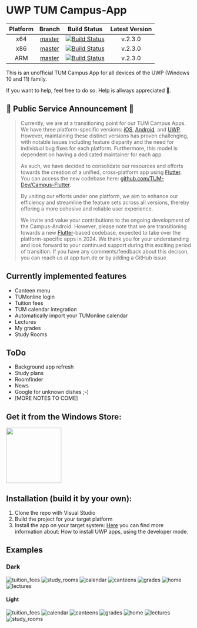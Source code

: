 # UWP TUM Campus-App
| Platform | Branch | Build Status | Latest Version |
| :---: | :---: | :---: | :---: |
| x64 | [master](https://github.com/TUM-Dev/Campus-UWP/tree/master) | [![Build Status](https://dev.azure.com/uwpx/Campus%20UWP/_apis/build/status/CI%20x64?branchName=master)](https://dev.azure.com/uwpx/Campus%20UWP/_build/latest?definitionId=19&branchName=v2) | v.2.3.0 |
| x86 | [master](https://github.com/TUM-Dev/Campus-UWP/tree/master) | [![Build Status](https://dev.azure.com/uwpx/Campus%20UWP/_apis/build/status/CI%20x86?branchName=master)](https://dev.azure.com/uwpx/Campus%20UWP/_build/latest?definitionId=21&branchName=v2) | v.2.3.0 |
| ARM | [master](https://github.com/TUM-Dev/Campus-UWP/tree/master) | [![Build Status](https://dev.azure.com/uwpx/Campus%20UWP/_apis/build/status/CI%20ARM?branchName=master)](https://dev.azure.com/uwpx/Campus%20UWP/_build/latest?definitionId=20&branchName=v2) | v.2.3.0 |

This is an unofficial TUM Campus App for all devices of the UWP (Windows 10 and 11) family.

If you want to help, feel free to do so. Help is allways appreciated 🥓.

## 🚨 Public Service Announcement 🚨

> Currently, we are at a transitioning point for our TUM Campus Apps. We have three platform-specific versions: [iOS](https://github.com/TUM-Dev/Campus-iOS), [Android](https://github.com/TUM-Dev/Campus-Android), and [UWP](https://github.com/TUM-Dev/Campus-UWP).  
 However, maintaining these distinct versions has proven challenging, with notable issues including feature disparity and the need for individual bug fixes for each platform. Furthermore, this model is dependent on having a dedicated maintainer for each app.
> 
> As such, we have decided to consolidate our resources and efforts towards the creation of a unified, cross-platform app using [Flutter](https://flutter.dev/). You can access the new codebase here: [github.com/TUM-Dev/Campus-Flutter](https://github.com/TUM-Dev/Campus-Flutter).
> 
> By uniting our efforts under one platform, we aim to enhance our efficiency and streamline the feature sets across all versions, thereby offering a more cohesive and reliable user experience.
> 
> We invite and value your contributions to the ongoing development of the Campus-Android.
However, please note that we are transitioning towards a new [Flutter](https://flutter.dev/)-based codebase, expected to take over the platform-specific apps in 2024.
> We thank you for your understanding and look forward to your continued support during this exciting period of transition.
If you have any comments/feedback about this decison, you can reach us at app <at> tum.de or by adding a GitHub issue

## Currently implemented features
* Canteen menu
* TUMonline login
* Tuition fees
* TUM calendar integration
* Automatically import your TUMonline calendar
* Lectures
* My grades
* Study Rooms

## ToDo
* Background app refresh
* Study plans
* Roomfinder
* News
* Google for unknown dishes ;-)
* [MORE NOTES TO COME]

## Get it from the Windows Store:
[<img src="https://get.microsoft.com/images/en-us%20dark.svg" width="150">](https://www.microsoft.com/store/apps/9n3p75398fkb?ocid=badge)

## Installation (build it by your own):
1. Clone the repo with Visual Studio
2. Build the project for your target platform
3. Install the app on your target system:
[Here](https://docs.microsoft.com/en-us/windows/uwp/get-started/enable-your-device-for-development) you can find more information about: How to install UWP apps, using the developer mode.

## Examples
### Dark
![tuition_fees](https://user-images.githubusercontent.com/11741404/137588740-776c667f-938b-467b-8ead-ed804adc44e0.png)
![study_rooms](https://user-images.githubusercontent.com/11741404/137588741-50813b67-d969-4752-9dea-0c2e05cde569.png)
![calendar](https://user-images.githubusercontent.com/11741404/137588742-a8241d54-5b11-4b6d-b7c3-b6a33688c7f9.png)
![canteens](https://user-images.githubusercontent.com/11741404/137588743-11beb646-fc7d-4ca1-ac51-04f106f89b08.png)
![grades](https://user-images.githubusercontent.com/11741404/137588745-9c590cac-ab8c-4dcd-ae70-4df400f3b7de.png)
![home](https://user-images.githubusercontent.com/11741404/137588746-fadf7b0b-d951-49da-8729-54d402ccee03.png)
![lectures](https://user-images.githubusercontent.com/11741404/137588749-3bb230a4-3eb7-40fa-b9ed-cc1c842918a1.png)

#### Light
![tuition_fees](https://user-images.githubusercontent.com/11741404/137588787-e96bf757-a233-45aa-90a6-6e82aaf67a9f.png)
![calendar](https://user-images.githubusercontent.com/11741404/137588788-680466bb-8c0f-442e-82f4-76f26ae2e0de.png)
![canteens](https://user-images.githubusercontent.com/11741404/137588789-87d8f755-fa6c-41c0-8df2-58caa2732381.png)
![grades](https://user-images.githubusercontent.com/11741404/137588790-6af894e2-61e8-4dc8-a07a-1f7c7f0b0918.png)
![home](https://user-images.githubusercontent.com/11741404/137588791-251e1e17-dcd4-412b-968a-fb199a4db31b.png)
![lectures](https://user-images.githubusercontent.com/11741404/137588792-78a4359f-4869-4df2-809b-946c67fda234.png)
![study_rooms](https://user-images.githubusercontent.com/11741404/137588793-8b82f1d8-a987-4029-89fe-d01534fa5335.png)

